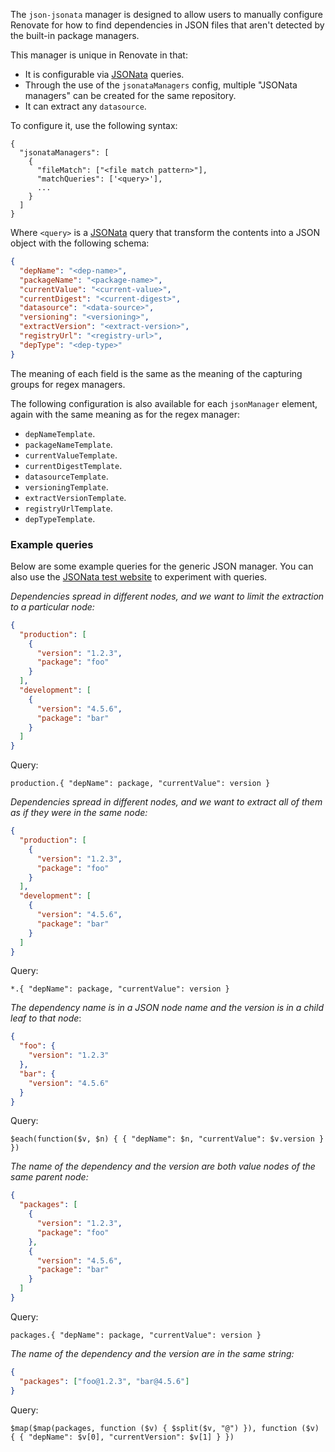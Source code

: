The `json-jsonata` manager is designed to allow users to manually configure Renovate for how to find dependencies in JSON files that aren't detected by the built-in package managers.

This manager is unique in Renovate in that:

- It is configurable via [JSONata](https://jsonata.org/) queries.
- Through the use of the `jsonataManagers` config, multiple "JSONata managers" can be created for the same repository.
- It can extract any `datasource`.

To configure it, use the following syntax:

```
{
  "jsonataManagers": [
    {
      "fileMatch": ["<file match pattern>"],
      "matchQueries": ['<query>'],
      ...
    }
  ]
}
```

Where `<query>` is a [JSONata](https://docs.jsonata.org/overview.html) query that transform the contents into a JSON object with the following schema:

```json
{
  "depName": "<dep-name>",
  "packageName": "<package-name>",
  "currentValue": "<current-value>",
  "currentDigest": "<current-digest>",
  "datasource": "<data-source>",
  "versioning": "<versioning>",
  "extractVersion": "<extract-version>",
  "registryUrl": "<registry-url>",
  "depType": "<dep-type>"
}
```

The meaning of each field is the same as the meaning of the capturing groups for regex managers.

The following configuration is also available for each `jsonManager` element, again with the same meaning as for the regex manager:

- `depNameTemplate`.
- `packageNameTemplate`.
- `currentValueTemplate`.
- `currentDigestTemplate`.
- `datasourceTemplate`.
- `versioningTemplate`.
- `extractVersionTemplate`.
- `registryUrlTemplate`.
- `depTypeTemplate`.

### Example queries

Below are some example queries for the generic JSON manager. You can also use the [JSONata test website](https://try.jsonata.org) to experiment with queries.

_Dependencies spread in different nodes, and we want to limit the extraction to a particular node:_

```json
{
  "production": [
    {
      "version": "1.2.3",
      "package": "foo"
    }
  ],
  "development": [
    {
      "version": "4.5.6",
      "package": "bar"
    }
  ]
}
```

Query:

```
production.{ "depName": package, "currentValue": version }
```

_Dependencies spread in different nodes, and we want to extract all of them as if they were in the same node:_

```json
{
  "production": [
    {
      "version": "1.2.3",
      "package": "foo"
    }
  ],
  "development": [
    {
      "version": "4.5.6",
      "package": "bar"
    }
  ]
}
```

Query:

```
*.{ "depName": package, "currentValue": version }
```

_The dependency name is in a JSON node name and the version is in a child leaf to that node_:

```json
{
  "foo": {
    "version": "1.2.3"
  },
  "bar": {
    "version": "4.5.6"
  }
}
```

Query:

```
$each(function($v, $n) { { "depName": $n, "currentValue": $v.version } })
```

_The name of the dependency and the version are both value nodes of the same parent node:_

```json
{
  "packages": [
    {
      "version": "1.2.3",
      "package": "foo"
    },
    {
      "version": "4.5.6",
      "package": "bar"
    }
  ]
}
```

Query:

```
packages.{ "depName": package, "currentValue": version }
```

_The name of the dependency and the version are in the same string:_

```json
{
  "packages": ["foo@1.2.3", "bar@4.5.6"]
}
```

Query:

```
$map($map(packages, function ($v) { $split($v, "@") }), function ($v) { { "depName": $v[0], "currentVersion": $v[1] } })
```
